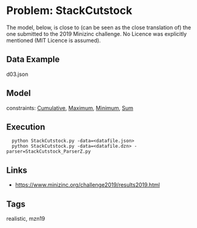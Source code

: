 # Problem: StackCutstock

The model, below, is close to (can be seen as the close translation of) the one submitted to the 2019 Minizinc challenge.
No Licence was explicitly mentioned (MIT Licence is assumed).

## Data Example
  d03.json

## Model
  constraints: [Cumulative](https://pycsp.org/documentation/constraints/Cumulative), [Maximum](https://pycsp.org/documentation/constraints/Maximum), [Minimum](https://pycsp.org/documentation/constraints/Minimum), [Sum](https://pycsp.org/documentation/constraints/Sum)

## Execution
```
  python StackCutstock.py -data=<datafile.json>
  python StackCutstock.py -data=<datafile.dzn> -parser=StackCutstock_ParserZ.py
```

## Links
  - https://www.minizinc.org/challenge2019/results2019.html

## Tags
  realistic, mzn19
